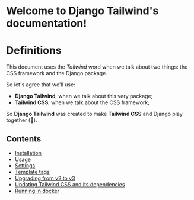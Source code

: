 # Welcome to Django Tailwind's documentation!

# Definitions

This document uses the *Tailwind* word when we talk about two things: the CSS framework and the Django package.

So let's agree that we'll use:
* **Django Tailwind**, when we talk about this very package;
* **Tailwind CSS**, when we talk about the CSS framework;

So **Django Tailwind** was created to make **Tailwind CSS** and Django play together (💚).

Contents
--------
* [Installation](installation.md)
* [Usage](usage.md)
* [Settings](settings.md)
* [Template tags](templatetags.md)
* [Upgrading from v2 to v3](upgrade.md)
* [Updating Tailwind CSS and its dependencies](updating.md)
* [Running in docker](docker.md)
